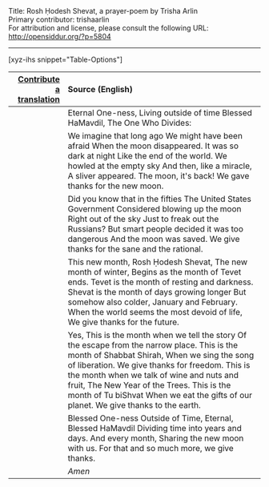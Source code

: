 <html>
<head></head>
<body>
Title: Rosh Ḥodesh Shevat, a prayer-poem by Trisha Arlin<br />
Primary contributor: trishaarlin<br />
For attribution and license, please consult the following URL: <a href="http://opensiddur.org/?p=5804">http://opensiddur.org/?p=5804</a>
<p />
<hr />

[xyz-ihs snippet="Table-Options"]<table style="margin-left: auto; margin-right: auto;" class="draggable">
<thead><tr><th id="x" style="text-align: right;"><a href="/translate/" target="_blank" rel="noopener">Contribute a translation</a></th><th style="text-align: left;">Source (English)</th></tr></thead>
<tbody>
<tr>
<td style="vertical-align:top;">
<div class="liturgy" lang="he">

</span></div>
</td>
 
<td style="vertical-align:top;">
<div class="english" lang="en">
Eternal One-ness,
Living outside of time
Blessed HaMavdil,
The One Who Divides:
</div></td>
</tr>


<tr>
<td style="vertical-align:top;">
<div class="liturgy" lang="he">

</span></div>
</td>
 
<td style="vertical-align:top;">
<div class="english" lang="en">
We imagine that long ago
We might have been afraid
When the moon disappeared.
It was so dark at night
Like the end of the world.
We howled at the empty sky
And then, like a miracle,
A sliver appeared.
The moon, it's back!
We gave thanks for the new moon.
</div></td>
</tr>


<tr>
<td style="vertical-align:top;">
<div class="liturgy" lang="he">

</span></div>
</td>
 
<td style="vertical-align:top;">
<div class="english" lang="en">
Did you know that in the fifties
The United States Government
Considered blowing up the moon
Right out of the sky
Just to freak out the Russians?
But smart people decided it was too dangerous
And the moon was saved.
We give thanks for the sane and the rational.
</div></td>
</tr>


<tr>
<td style="vertical-align:top;">
<div class="liturgy" lang="he">

</span></div>
</td>
 
<td style="vertical-align:top;">
<div class="english" lang="en">
This new month,
Rosh Ḥodesh Shevat,
The new month of winter,
Begins as the month of Tevet ends.
Tevet is the month of resting and darkness.
Shevat is the month of days growing longer
But somehow also colder,
January and February.
When the world seems the most devoid of life,
We give thanks for the future.
</div></td>
</tr>


<tr>
<td style="vertical-align:top;">
<div class="liturgy" lang="he">

</span></div>
</td>
 
<td style="vertical-align:top;">
<div class="english" lang="en">
Yes,
This is the month when we tell the story
Of the escape from the narrow place.
This is the month of Shabbat Shirah,
When we sing the song of liberation.
We give thanks for freedom.
This is the month when we talk of wine and nuts and fruit,
The New Year of the Trees.
This is the month of Tu biShvat
When we eat the gifts of our planet.
We give thanks to the earth.
</div></td>
</tr>


<tr>
<td style="vertical-align:top;">
<div class="liturgy" lang="he">

</span></div>
</td>
 
<td style="vertical-align:top;">
<div class="english" lang="en">
Blessed One-ness
Outside of Time, Eternal,
Blessed HaMavdil
Dividing time into years and days.
And every month,
Sharing the new moon with us.
For that and so much more, we give thanks.
</div></td>
</tr>


<tr>
<td style="vertical-align:top;">
<div class="liturgy" lang="he">

</span></div>
</td>
 
<td style="vertical-align:top;">
<div class="english" lang="en">
<em>Amen</em>
</div></td>
</tr>
</tbody></table>
</body>
</html>